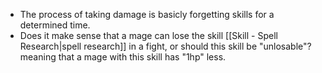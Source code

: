 - The process of taking damage is basicly forgetting skills for a determined time.
- Does it make sense that a mage can lose the skill [[Skill - Spell Research|spell research]] in a fight, or should this skill be "unlosable"? meaning that a mage with this skill has "1hp" less.
